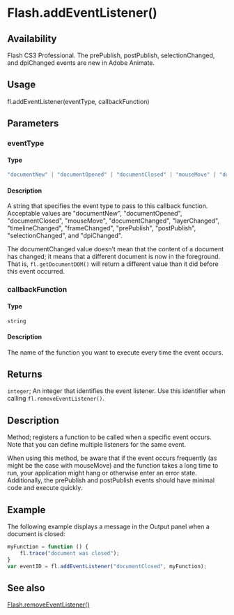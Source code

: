 # Flash.addEventListener()

## Availability

Flash CS3 Professional. The prePublish, postPublish, selectionChanged, and dpiChanged events are new in Adobe Animate.

## Usage

fl.addEventListener(eventType, callbackFunction)

## Parameters

### **eventType**

#### Type

```typescript
"documentNew" | "documentOpened" | "documentClosed" | "mouseMove" | "documentChanged" | "layerChanged" | "timelineChanged" | "frameChanged" | "prePublish" | "postPublish" | "selectionChanged" | "dpiChanged"
```

#### Description

A string that specifies the event type to pass to this callback function. Acceptable values are "documentNew", "documentOpened", "documentClosed", "mouseMove", "documentChanged", "layerChanged", "timelineChanged", "frameChanged", "prePublish", "postPublish", "selectionChanged", and "dpiChanged".

The documentChanged value doesn’t mean that the content of a document has changed; it means that a different document is now in the foreground. That is, `fl.getDocumentDOM()` will return a different value than it did before this event occurred.

### **callbackFunction**

#### Type

```typescript
string
```

#### Description

The name of the function you want to execute every time the event occurs.

## Returns

`integer`; An integer that identifies the event listener. Use this identifier when calling `fl.removeEventListener()`.

## Description

Method; registers a function to be called when a specific event occurs. Note that you can define multiple listeners for the same event.

When using this method, be aware that if the event occurs frequently (as might be the case with mouseMove) and the function takes a long time to run, your application might hang or otherwise enter an error state. Additionally, the prePublish and postPublish events should have minimal code and execute quickly.

## Example

The following example displays a message in the Output panel when a document is closed:

```javascript
myFunction = function () {
    fl.trace("document was closed");
}
var eventID = fl.addEventListener("documentClosed", myFunction);
```

## See also

[Flash.removeEventListener()](../Flash_object/Flash58.md)
